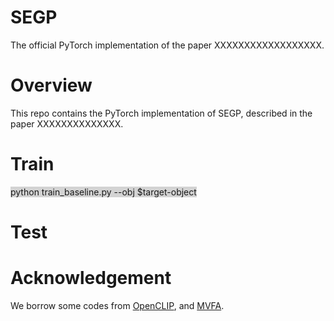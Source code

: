 
# SEGP
The official PyTorch implementation of the paper XXXXXXXXXXXXXXXXXX.

# Overview
This repo contains the PyTorch implementation of SEGP, described in the paper XXXXXXXXXXXXXX.  

# Train
<span style="background-color: lightgray;">python train_baseline.py --obj $target-object</span>


# Test


# Acknowledgement
We borrow some codes from [OpenCLIP](https://github.com/mlfoundations/open_clip), and [MVFA](https://github.com/MediaBrain-SJTU/MVFA-AD?tab=readme-ov-file).

